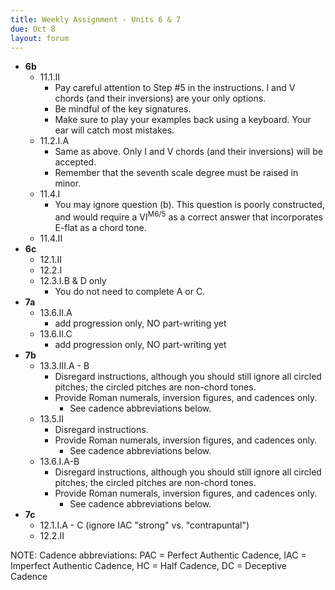 ```yaml
---
title: Weekly Assignment - Units 6 & 7
due: Oct 8
layout: forum
---
```


- **6b**
    - 11.1.II
        - Pay careful attention to Step #5 in the instructions. I and V chords (and their inversions) are your only options.
        - Be mindful of the key signatures.
        - Make sure to play your examples back using a keyboard. Your ear will catch most mistakes.
    - 11.2.I.A
        - Same as above. Only I and V chords (and their inversions) will be accepted.
        - Remember that the seventh scale degree must be raised in minor.
    - 11.4.I
        - You may ignore question (b). This question is poorly constructed, and would require a VI<sup>M6/5</sup> as a correct answer that incorporates E-flat as a chord tone.
    - 11.4.II
- **6c**
    - 12.1.II
    - 12.2.I
    - 12.3.I.B & D only
        - You do not need to complete A or C.
- **7a**
    - 13.6.II.A
        - add progression only, NO part-writing yet
    - 13.6.II.C
        - add progression only, NO part-writing yet
- **7b**
    - 13.3.III.A - B
        - Disregard instructions, although you should still ignore all circled pitches; the circled pitches are non-chord tones.
        - Provide Roman numerals, inversion figures, and cadences only.
            - See cadence abbreviations below.
    - 13.5.II
        - Disregard instructions.
        - Provide Roman numerals, inversion figures, and cadences only.
            - See cadence abbreviations below.
    - 13.6.I.A-B
        - Disregard instructions, although you should still ignore all circled pitches; the circled pitches are non-chord tones.
        - Provide Roman numerals, inversion figures, and cadences only.
            - See cadence abbreviations below.
- **7c**
    - 12.1.I.A - C (ignore IAC "strong" vs. "contrapuntal")
    - 12.2.II

NOTE: Cadence abbreviations: PAC = Perfect Authentic Cadence, IAC = Imperfect Authentic Cadence, HC = Half Cadence, DC = Deceptive Cadence